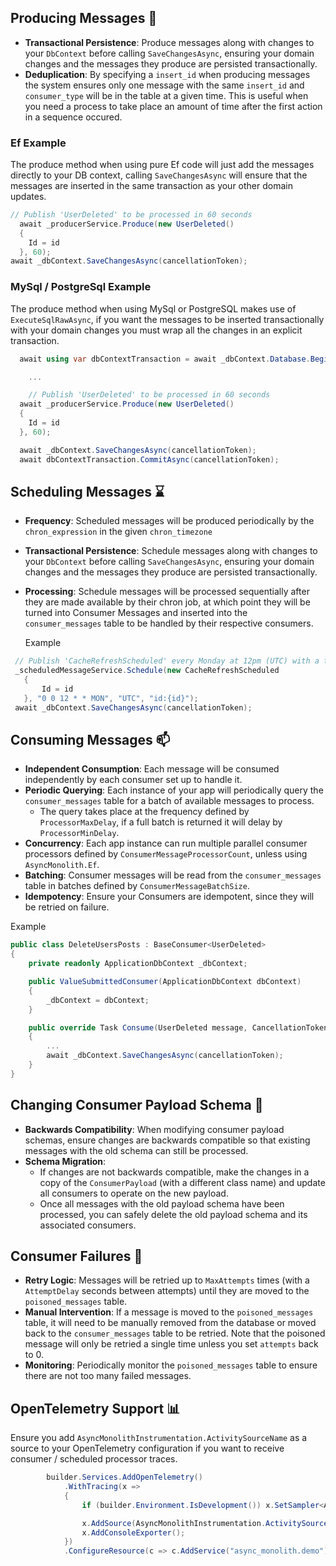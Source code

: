 ## Producing Messages 📨

- **Transactional Persistence**: Produce messages along with changes to your `DbContext` before calling `SaveChangesAsync`, ensuring your domain changes and the messages they produce are persisted transactionally.
- **Deduplication**: By specifying a `insert_id` when producing messages the system ensures only one message with the same `insert_id` and `consumer_type` will be in the table at a given time. This is useful when you need a process to take place an amount of time after the first action in a sequence occured.

### Ef Example

The produce method when using pure Ef code will just add the messages directly to your DB context, calling `SaveChangesAsync` will ensure that the messages are inserted in the same transaction as your other domain updates.

```csharp
// Publish 'UserDeleted' to be processed in 60 seconds
  await _producerService.Produce(new UserDeleted()
  {
    Id = id
  }, 60);
await _dbContext.SaveChangesAsync(cancellationToken);
```

### MySql / PostgreSql Example

The produce method when using MySql or PostgreSQL makes use of `ExecuteSqlRawAsync`, if you want the messages to be inserted transactionally with your domain changes you must wrap all the changes in an explicit transaction.

```csharp
  await using var dbContextTransaction = await _dbContext.Database.BeginTransactionAsync(cancellationToken);

	...

	// Publish 'UserDeleted' to be processed in 60 seconds
  await _producerService.Produce(new UserDeleted()
  {
    Id = id
  }, 60);

  await _dbContext.SaveChangesAsync(cancellationToken);
  await dbContextTransaction.CommitAsync(cancellationToken);

```

## Scheduling Messages ⌛

- **Frequency**: Scheduled messages will be produced periodically by the `chron_expression` in the given `chron_timezone`
- **Transactional Persistence**: Schedule messages along with changes to your `DbContext` before calling `SaveChangesAsync`, ensuring your domain changes and the messages they produce are persisted transactionally.
- **Processing**: Schedule messages will be processed sequentially after they are made available by their chron job, at which point they will be turned into Consumer Messages and inserted into the `consumer_messages` table to be handled by their respective consumers.

  Example

```csharp
 // Publish 'CacheRefreshScheduled' every Monday at 12pm (UTC) with a tag that can be used to modify / delete related scheduled messages.
 _scheduledMessageService.Schedule(new CacheRefreshScheduled
   {
       Id = id
   }, "0 0 12 * * MON", "UTC", "id:{id}");
 await _dbContext.SaveChangesAsync(cancellationToken);
```

## Consuming Messages 📫

- **Independent Consumption**: Each message will be consumed independently by each consumer set up to handle it.
- **Periodic Querying**: Each instance of your app will periodically query the `consumer_messages` table for a batch of available messages to process.
  - The query takes place at the frequency defined by `ProcessorMaxDelay`, if a full batch is returned it will delay by `ProcessorMinDelay`.
- **Concurrency**: Each app instance can run multiple parallel consumer processors defined by `ConsumerMessageProcessorCount`, unless using `AsyncMonolith.Ef`.
- **Batching**: Consumer messages will be read from the `consumer_messages` table in batches defined by `ConsumerMessageBatchSize`.
- **Idempotency**: Ensure your Consumers are idempotent, since they will be retried on failure.

Example

```csharp
public class DeleteUsersPosts : BaseConsumer<UserDeleted>
{
    private readonly ApplicationDbContext _dbContext;

    public ValueSubmittedConsumer(ApplicationDbContext dbContext)
    {
        _dbContext = dbContext;
    }

    public override Task Consume(UserDeleted message, CancellationToken cancellationToken)
    {
        ...
		await _dbContext.SaveChangesAsync(cancellationToken);
    }
}
```

## Changing Consumer Payload Schema 🔀

- **Backwards Compatibility**: When modifying consumer payload schemas, ensure changes are backwards compatible so that existing messages with the old schema can still be processed.
- **Schema Migration**:
  - If changes are not backwards compatible, make the changes in a copy of the `ConsumerPayload` (with a different class name) and update all consumers to operate on the new payload.
  - Once all messages with the old payload schema have been processed, you can safely delete the old payload schema and its associated consumers.

## Consumer Failures 💢

- **Retry Logic**: Messages will be retried up to `MaxAttempts` times (with a `AttemptDelay` seconds between attempts) until they are moved to the `poisoned_messages` table.
- **Manual Intervention**: If a message is moved to the `poisoned_messages` table, it will need to be manually removed from the database or moved back to the `consumer_messages` table to be retried. Note that the poisoned message will only be retried a single time unless you set `attempts` back to 0.
- **Monitoring**: Periodically monitor the `poisoned_messages` table to ensure there are not too many failed messages.

## OpenTelemetry Support 📊

Ensure you add `AsyncMonolithInstrumentation.ActivitySourceName` as a source to your OpenTelemetry configuration if you want to receive consumer / scheduled processor traces.

```csharp
        builder.Services.AddOpenTelemetry()
            .WithTracing(x =>
            {
                if (builder.Environment.IsDevelopment()) x.SetSampler<AlwaysOnSampler>();

                x.AddSource(AsyncMonolithInstrumentation.ActivitySourceName);
                x.AddConsoleExporter();
            })
            .ConfigureResource(c => c.AddService("async_monolith.demo").Build());
```
